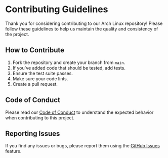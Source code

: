 # Contributing Guidelines

Thank you for considering contributing to our Arch Linux repository! Please follow these guidelines to help us maintain the quality and consistency of the project.

## How to Contribute
1. Fork the repository and create your branch from `main`.
2. If you've added code that should be tested, add tests.
3. Ensure the test suite passes.
4. Make sure your code lints.
5. Create a pull request.

## Code of Conduct
Please read our [Code of Conduct](CODE_OF_CONDUCT.md) to understand the expected behavior when contributing to this project.

## Reporting Issues
If you find any issues or bugs, please report them using the [GitHub Issues](https://github.com/your-username/your-repo/issues) feature.
